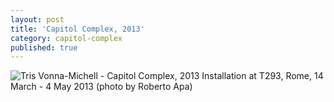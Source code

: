```yaml
---
layout: post
title: 'Capitol Complex, 2013'
category: capitol-complex
published: true
---
```


![Tris Vonna-Michell - Capitol Complex, 2013]({{site.baseurl}}/assets/img/0511-capitol-complex-2013.jpg)
Installation at T293, Rome, 14 March - 4 May 2013 (photo by Roberto Apa)
